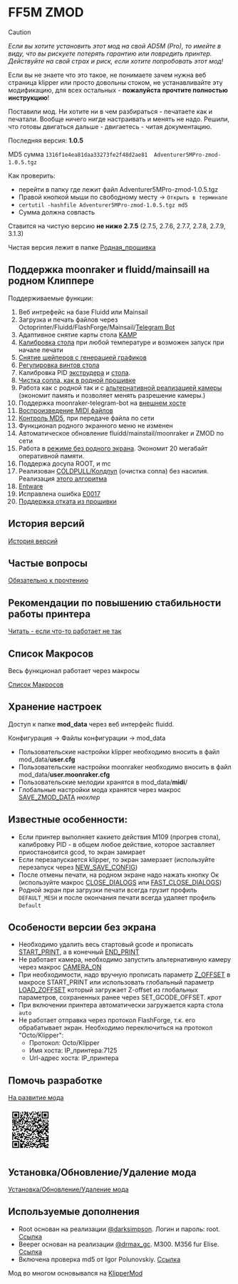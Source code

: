 # FF5M ZMOD

> [!CAUTION]
> *Если вы хотите установить этот мод на свой AD5M (Pro), то имейте в виду, что вы рискуете потерять гарантию или повредить принтер. Действуйте на свой страх и риск, если хотите попробовать этот мод!*
> 
> Если вы не знаете что это такое, не понимаете зачем нужна веб страница klipper или просто довольны стоком, не устанавливайте эту модификацию, для всех остальных - **пожалуйста прочтите полностью инструкцию**!
>
> Поставили мод. Ни хотите ни в чем разбираться - печатаете как и печатали. Вообще ничего нигде настраивать и менять не надо. Решили, что готовы двигаться дальше - двигаетесь - читая документацию.




Последняя версия: **1.0.5**

MD5 сумма `1316f1e4ea81daa33273fe2f48d2ae81  Adventurer5MPro-zmod-1.0.5.tgz`

Как проверить:
- перейти в папку где лежит файл Adventurer5MPro-zmod-1.0.5.tgz
- Правой кнопкой мыши по свободному месту -> `Открыть в терминале`
- `certutil -hashfile Adventurer5MPro-zmod-1.0.5.tgz md5`
- Сумма должна совпасть

Ставится на чистую версию **не ниже 2.7.5** (2.7.5, 2.7.6, 2.7.7, 2.7.8, 2.7.9, 3.1.3)

Чистая версия лежит в папке [Родная_прошивка](https://github.com/ghzserg/zmod/tree/main/%D0%A0%D0%BE%D0%B4%D0%BD%D0%B0%D1%8F_%D0%BF%D1%80%D0%BE%D1%88%D0%B8%D0%B2%D0%BA%D0%B0)

## Поддержка moonraker и fluidd/mainsaill на родном Клиппере
Поддерживаемые функции:
1. Веб интрефейс на базе Fluidd или Mainsail
2. Загрузка и печать файлов через Octoprinter/Fluidd/FlashForge/Mainsail/[Telegram Bot](https://github.com/ghzserg/zmod/wiki/Macros#telegram-bot)
3. Адаптивное снятие карты стола [KAMP](https://github.com/ghzserg/zmod/wiki/Macros#kamp)
4. [Калибровка стола](https://github.com/ghzserg/zmod/wiki/Macros#auto_full_bed_level) при любой температуре и возможен запуск при начале печати
5. [Снятие шейперов c генерацией графиков](https://github.com/ghzserg/zmod/wiki/Macros#zshaper)
6. [Регулировка винтов стола](https://github.com/ghzserg/zmod/wiki/Macros#bed_level_screws_tune)
7. Калибровка PID [экструдера](https://github.com/ghzserg/zmod/wiki/Macros#pid_tune_extruder) и [стола](https://github.com/ghzserg/zmod/wiki/Macros#pid_tune_bed).
8. [Чистка сопла, как в родной прошивке](https://github.com/ghzserg/zmod/wiki/Macros#clear_noize)
9. Работа как с родной так и с [альтернативной реализацией камеры](https://github.com/ghzserg/zmod/wiki/Macros#camera_on) (экономит память и позволяет менять разрешение камеры.)
10. Поддержка moonraker-telegram-bot на [внешнем хосте](https://github.com/ghzserg/zmod/wiki/Macros#telegram-bot)
11. [Воспроизведение MIDI файлов](https://github.com/ghzserg/zmod/wiki/Macros#play_midi)
12. [Контроль MD5](https://github.com/ghzserg/zmod/wiki/Macros#check_md5), при передаче файла по сети 
13. Функционал родного экранного меню не изменен
14. Автоматическое обновление fluidd/mainstail/moonraker и ZMOD по сети
15. Работа в [режиме без родного экрана](https://github.com/ghzserg/zmod/wiki/Macros#display_off). Экономит 20 мегабайт оперативной памяти.
16. Поддержа досупа ROOT, и mc
17. Реализован [COLDPULL/Колдпул](https://github.com/ghzserg/zmod/wiki/Macros#coldpull) (очистка сопла) без насилия. Реализация [этого алгоритма](https://t.me/FF_5M_5M_Pro/2836/447172)
18. [Entware](https://github.com/ghzserg/zmod/wiki/FAQ#%D0%B2-zmod-%D0%B2%D1%85%D0%BE%D0%B4%D0%B8%D1%82-entware---%D0%BA%D0%B0%D0%BA-%D0%B8%D0%BC-%D0%B2%D0%BE%D1%81%D0%BF%D0%BE%D0%BB%D1%8C%D0%B7%D0%BE%D0%B2%D0%B0%D1%82%D1%8C%D1%81%D1%8F)
19. Исправлена ошибка [E0017](https://github.com/ghzserg/zmod/wiki/Macros#fix_e0017)
20. [Поддержка отката из прошивки](https://github.com/ghzserg/zmod/wiki/FAQ#%D1%87%D1%82%D0%BE-%D1%82%D0%B0%D0%BA%D0%BE%D0%B5-%D0%BE%D1%82%D0%BA%D0%B0%D1%82-%D0%B8%D0%B7-%D0%BF%D1%80%D0%BE%D1%88%D0%B8%D0%B2%D0%BA%D0%B8)

## История версий
[История версий](https://github.com/ghzserg/zmod/wiki/Changelog)

## Частые вопросы

[Обязательно к прочтению](https://github.com/ghzserg/zmod/wiki/FAQ)

## Рекомендации по повышению стабильности работы принтера

[Читать - если что-то работает не так](https://github.com/ghzserg/zmod/wiki/Recomendations)

## Список Макросов

Весь функционал работает через макросы

[Список Макросов](https://github.com/ghzserg/zmod/wiki/Macros)

## Хранение настроек
Доступ к папке **mod_data** через веб интерфейс fluidd. 

Конфигурация -> Файлы конфигурации -> mod_data

- Пользовательские настройки klipper необходимо вносить в файл mod_data/**user.cfg**
- Пользовательские настройки moonraker необходимо вносить в файл mod_data/**user.moonraker.cfg**
- Пользовательские мелодии хранятся в mod_data/**midi**/
- Глобальные настройки мода хранятся через макрос [SAVE_ZMOD_DATA](https://github.com/ghzserg/zmod/wiki/Macros#save_zmod_data) *нюхлер*

## Известные особенности:
- Если принтер выполняет какието действия M109 (прогрев стола), калибровку PID - в общем любое  действие, которое заставляет приостановится gcod, то экран замирает
- Если перезапускается klipper, то экран замерзает (используйте перезапуск через [NEW_SAVE_CONFIG](https://github.com/ghzserg/zmod/wiki/Macros#new_save_config))
- После отмены печати, на родном экране надо нажать кнопку Ок (используйте макрос [CLOSE_DIALOGS](https://github.com/ghzserg/zmod/wiki/Macros#close_dialogs) или [FAST_CLOSE_DIALOGS](https://github.com/ghzserg/zmod/wiki/Macros#fast_close_dialogs))
- Родной экран при загрузки печати всегда грузит профиль `DEFAULT_MESH` и после окончания печати всегда удаляет профиль `Default`

## Особености версии без экрана
- Необходимо удалить весь стартовый gcode и прописать [START_PRINT](https://github.com/ghzserg/zmod/wiki/Macros#start_print), а в конечный [END_PRINT](https://github.com/ghzserg/zmod/wiki/Macros#end_print)
- Не работает камера, необходимо запустить альтернативную камеру через макрос [CAMERA_ON](https://github.com/ghzserg/zmod/wiki/Macros#camera_on)
- При необходимости, надо вручную прописать параметр [Z_OFFSET](https://github.com/ghzserg/zmod/wiki/Macros#%D1%8D%D1%82%D0%BE-%D0%BD%D0%B5-%D0%BF%D0%B0%D1%80%D0%B0%D0%BC%D0%B5%D1%82%D1%80%D1%8B-start_print-%D1%8D%D1%82%D0%BE-%D0%B3%D0%BB%D0%BE%D0%B1%D0%B0%D0%BB%D1%8C%D0%BD%D1%8B%D0%B5-%D1%84%D0%BB%D0%B0%D0%B3%D0%B8%D0%BF%D0%B0%D1%80%D0%B0%D0%BC%D0%B5%D1%82%D1%80%D1%8B-%D0%BA%D0%BE%D1%82%D0%BE%D1%80%D1%8B%D0%B5-%D1%81%D1%82%D0%B0%D0%B2%D0%B8%D1%82%D1%81%D1%8F-%D1%87%D0%B5%D1%80%D0%B5%D0%B7-save_zmod_data) в макросе START_PRINT или использовать глобальный параметр [LOAD_ZOFFSET](https://github.com/ghzserg/zmod/wiki/Macros#load_zoffset) который загружает Z-offset из глобальных параметров, сохраненных ранее через SET_GCODE_OFFSET. *крот*
- При включении принтера автоматически загружается карта стола `auto`
- Не работает отправка через протокол FlashForge, т.к. его обрабатывает экран.
  Необходимо переключиться на протокол "Octo/Klipper":
  - Протокол: Octo/Klipper
  - Имя хоста: IP_принтера:7125
  - Url-адрес хоста: IP_принтера
 
## Помочь разработке

[На развитие мода](https://vtb.paymo.ru/collect-money/?transaction=f274b4b2-cc14-4164-ae60-ca0f7c384f0a)

<a href="https://vtb.paymo.ru/collect-money/?transaction=f274b4b2-cc14-4164-ae60-ca0f7c384f0a"><img src="https://raw.githubusercontent.com/ghzserg/zmod/refs/heads/main/VTB.jpg" width="100" alt="QR"></a>

## Установка/Обновление/Удаление мода

[Установка/Обновление/Удаление мода](https://github.com/ghzserg/zmod/wiki/Setup)

## Используемые дополнения

- Root основан на реализации [@darksimpson](https://t.me/darksimpson). Логин и пароль: root. [Ссылка](https://t.me/c/2000598629/12695/186253)
- Beeper основан на реализации [@drmax_gc](https://t.me/drmax_gc). M300. M356 fur Elise. [Ссылка](https://t.me/FF_5M_5M_Pro/1/333800)
- Включена проверка md5 от Igor Polunovskiy. [Ссылка](https://t.me/FF_5M_5M_Pro/12695/272417)

Мод во многом основывался на [KlipperMod](https://github.com/xblax/flashforge_ad5m_klipper_mod/)
